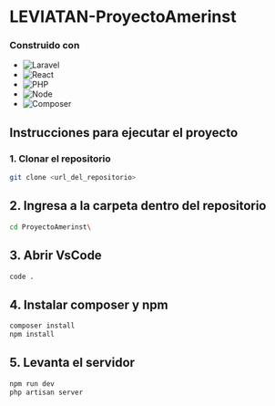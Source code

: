 # LEVIATAN-ProyectoAmerinst

### Construido con

- ![Laravel](https://img.shields.io/badge/LARAVEL-v10_o_Superior-red?style=flat-square)
- ![React](https://img.shields.io/badge/REACT-v18-blue?style=flat-square)
- ![PHP](https://img.shields.io/badge/PHP-v8.2_o_superior-darkmagenta?style=flat-square)
- ![Node](https://img.shields.io/badge/NODE-v18_o_superior-darkyellow?style=flat-square)
- ![Composer](https://img.shields.io/badge/COMPOSER-v2.7.9_o_superior-yellow?style=flat-square)


## Instrucciones para ejecutar el proyecto

### 1. Clonar el repositorio

```bash
git clone <url_del_repositorio>
```
## 2. Ingresa a la carpeta dentro del repositorio
```bash
cd ProyectoAmerinst\
```
## 3. Abrir VsCode
```bash
code .
```
## 4. Instalar composer y npm
```bash
composer install
npm install
```
## 5. Levanta el servidor
```bash
npm run dev
php artisan server
```

